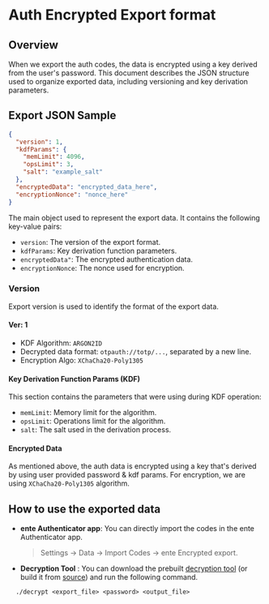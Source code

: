 # Auth Encrypted Export format

## Overview

When we export the auth codes, the data is encrypted using a key derived from the user's password.
This document describes the JSON structure used to organize exported data, including versioning and key derivation
parameters.

## Export JSON Sample

```json
{
  "version": 1,
  "kdfParams": {
    "memLimit": 4096,
    "opsLimit": 3,
    "salt": "example_salt"
  },
  "encryptedData": "encrypted_data_here",
  "encryptionNonce": "nonce_here"
}
```

The main object used to represent the export data. It contains the following key-value pairs:

- `version`: The version of the export format.
- `kdfParams`:  Key derivation function parameters.
- `encryptedData"`:  The encrypted authentication data.
- `encryptionNonce`: The nonce used for encryption.

### Version

Export version is used to identify the format of the export data.

#### Ver: 1

* KDF Algorithm: `ARGON2ID`
* Decrypted data format: `otpauth://totp/...`, separated by a new line.
* Encryption Algo: `XChaCha20-Poly1305`

#### Key Derivation Function  Params (KDF)

This section contains the parameters that were using during KDF operation:

- `memLimit`: Memory limit for the algorithm.
- `opsLimit`: Operations limit for the algorithm.
- `salt`:  The salt used in the derivation process.

#### Encrypted Data

As mentioned above, the auth data is encrypted using a key that's derived by using user provided password & kdf params.
For encryption, we are using `XChaCha20-Poly1305` algorithm.

## How to use the exported data

* **ente Authenticator app**: You can directly import the codes in the ente Authenticator app.
  > Settings -> Data -> Import Codes -> ente Encrypted export.

* **Decryption Tool** : You can download the prebuilt [decryption tool](decrypt/decrypt) (or build it from [source](decrypt)) and run the following command.
         
```
  ./decrypt <export_file> <password> <output_file>
```
